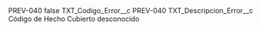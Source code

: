 <?xml version="1.0" encoding="UTF-8"?>
<CustomMetadata xmlns="http://soap.sforce.com/2006/04/metadata" xmlns:xsi="http://www.w3.org/2001/XMLSchema-instance" xmlns:xsd="http://www.w3.org/2001/XMLSchema">
    <label>PREV-040</label>
    <protected>false</protected>
    <values>
        <field>TXT_Codigo_Error__c</field>
        <value xsi:type="xsd:string">PREV-040</value>
    </values>
    <values>
        <field>TXT_Descripcion_Error__c</field>
        <value xsi:type="xsd:string">Código de Hecho Cubierto desconocido</value>
    </values>
</CustomMetadata>
